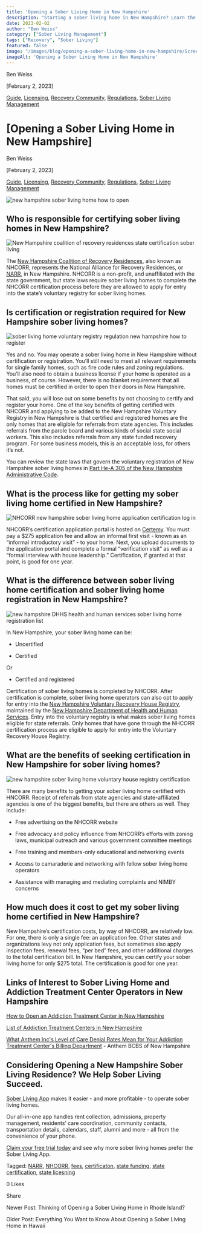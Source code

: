 ```yaml
---
title: 'Opening a Sober Living Home in New Hampshire'
description: "Starting a sober living home in New Hampshire? Learn the key steps, regulations, and important considerations needed for success."
date: 2023-02-02
author: "Ben Weiss"
category: ["Sober Living Management"]
tags: ["Recovery", "Sober Living"]
featured: false
image: "/images/blog/opening-a-sober-living-home-in-new-hampshire/Screen_Shot_2023-01-24_at_5.31.23_PM.png"
imageAlt: 'Opening a Sober Living Home in New Hampshire'
---
```


Ben Weiss

[February 2, 2023]

[Guide](/sober-living-app-blog/category/Guide), [Licensing](/sober-living-app-blog/category/Licensing), [Recovery Community](/sober-living-app-blog/category/Recovery+Community), [Regulations](/sober-living-app-blog/category/Regulations), [Sober Living Management](/sober-living-app-blog/category/Sober+Living+Management)

#  [Opening a Sober Living Home in New Hampshire]

Ben Weiss

[February 2, 2023]

[Guide](/sober-living-app-blog/category/Guide), [Licensing](/sober-living-app-blog/category/Licensing), [Recovery Community](/sober-living-app-blog/category/Recovery+Community), [Regulations](/sober-living-app-blog/category/Regulations), [Sober Living Management](/sober-living-app-blog/category/Sober+Living+Management)

![new hampshire sober living home how to open](/images/blog/opening-a-sober-living-home-in-new-hampshire/Screen_Shot_2023-01-24_at_5.31.23_PM.png)

## Who is responsible for certifying sober living homes in New Hampshire? 

![New Hampshire coalition of recovery residences state certification sober living](/images/blog/opening-a-sober-living-home-in-new-hampshire/Screen_Shot_2023-01-24_at_4.34.37_PM.png)

The [New Hampshire Coalition of Recovery Residences](https://www.nhcorr.org/), also known as NHCORR, represents the National Alliance for Recovery Residences, or [NARR](https://narronline.org/), in New Hampshire. NHCORR is a non-profit, and unaffiliated with the state government, but state laws require sober living homes to complete the NHCORR certification process before they are allowed to apply for entry into the state’s voluntary registry for sober living homes. 

## Is certification or registration required for New Hampshire sober living homes? 

![sober living home voluntary registry regulation new hampshire how to register](/images/blog/opening-a-sober-living-home-in-new-hampshire/Screen_Shot_2023-01-24_at_5.26.44_PM.png)

Yes and no. You may operate a sober living home in New Hampshire without certification or registration. You’ll still need to meet all relevant requirements for single family homes, such as fire code rules and zoning regulations. You’ll also need to obtain a business license if your home is operated as a business, of course. However, there is no blanket requirement that all homes must be certified in order to open their doors in New Hampshire. 

That said, you will lose out on some benefits by not choosing to certify and register your home. One of the key benefits of getting certified with NHCORR and applying to be added to the New Hampshire Voluntary Registry in New Hampshire is that certified and registered homes are the only homes that are eligible for referrals from state agencies. This includes referrals from the parole board and various kinds of social state social workers. This also includes referrals from any state funded recovery program. For some business models, this is an acceptable loss, for others it’s not.

You can review the state laws that govern the voluntary registration of New Hampshire sober living homes in [Part He-A 305 of the New Hampshire Administrative Code](https://casetext.com/regulation/new-hampshire-administrative-code/title-he-department-of-health-and-human-services/subtitle-he-a-former-office-of-alcohol-drug-abuse-prevention/chapter-he-a-300-certification-and-operation-of-alcohol-and-other-drug-disorder-treatment-programs/part-he-a-305-voluntary-registry-for-recovery-houses). 

## What is the process like for getting my sober living home certified in New Hampshire? 

![NHCORR new hampshire sober living home application certification log in](/images/blog/opening-a-sober-living-home-in-new-hampshire/Screen_Shot_2023-01-24_at_5.28.00_PM.png)

NHCORR’s certification application portal is hosted on [Certemy](https://bit.ly/3sNL4qO). You must pay a $275 application fee and allow an informal first visit - known as an “informal introductory visit” - to your home. Next, you upload documents to the application portal and complete a formal “verification visit” as well as a “formal interview with house leadership.” Certification, if granted at that point, is good for one year. 

## What is the difference between sober living home certification and sober living home registration in New Hampshire? 

![new hampshire DHHS health and human services sober living home registration list](/images/blog/opening-a-sober-living-home-in-new-hampshire/Screen_Shot_2023-01-24_at_5.29.55_PM.png)

In New Hampshire, your sober living home can be: 

  * Uncertified 

  * Certified 

Or 

  * Certified and registered 

Certification of sober living homes is completed by NHCORR. After certification is complete, sober living home operators can also opt to apply for entry into the [New Hampshire Voluntary Recovery House Registry](https://www.dhhs.nh.gov/sites/g/files/ehbemt476/files/documents2/nhvregistry.pdf), maintained by the [New Hampshire Department of Health and Human Services](https://www.dhhs.nh.gov/). Entry into the voluntary registry is what makes sober living homes eligible for state referrals. Only homes that have gone through the NHCORR certification process are eligible to apply for entry into the Voluntary Recovery House Registry.

## What are the benefits of seeking certification in New Hampshire for sober living homes? 

![new hampshire sober living home voluntary house registry certification](/images/blog/opening-a-sober-living-home-in-new-hampshire/Screen_Shot_2023-01-24_at_5.14.06_PM.png)

There are many benefits to getting your sober living home certified with HNCORR. Receipt of referrals from state agencies and state-affiliated agencies is one of the biggest benefits, but there are others as well. They include: 

  * Free advertising on the NHCORR website 

  * Free advocacy and policy influence from NHCORR’s efforts with zoning laws, municipal outreach and various government committee meetings 

  * Free training and members-only educational and networking events 

  * Access to camaraderie and networking with fellow sober living home operators 

  * Assistance with managing and mediating complaints and NIMBY concerns 

## How much does it cost to get my sober living home certified in New Hampshire? 

New Hampshire’s certification costs, by way of NHCORR, are relatively low. For one, there is only a single fee: an application fee. Other states and organizations levy not only application fees, but sometimes also apply inspection fees, renewal fees, “per bed” fees, and other additional charges to the total certification bill. In New Hampshire, you can certify your sober living home for only $275 total. The certification is good for one year. 

## Links of Interest to Sober Living Home and Addiction Treatment Center Operators in New Hampshire 

[How to Open an Addiction Treatment Center in New Hampshire](https://behavehealth.com/blog/2022/7/19/how-to-open-an-addiction-treatment-center-in-new-hampshire)

[List of Addiction Treatment Centers in New Hampshire](https://bridge.behavehealth.com/rehabs/new-hampshire)

[What Anthem Inc's Level of Care Denial Rates Mean for Your Addiction Treatment Center's Billing Department](https://behavehealth.com/blog/2022/4/5/what-anthem-incs-level-of-care-denial-rates-mean-for-your-addiction-treatment-centers-billing-department) \- Anthem BCBS of New Hampshire

## Considering Opening a New Hampshire Sober Living Residence? We Help Sober Living Succeed. 

[Sober Living App](/) makes it easier - and more profitable - to operate sober living homes. 

Our all-in-one app handles rent collection, admissions, property management, residents’ care coordination, community contacts, transportation details, calendars, staff, alumni and more - all from the convenience of your phone. 

[Claim your free trial today](https://behavehealth.com/get-started) and see why more sober living homes prefer the Sober Living App.

Tagged: [NARR](/sober-living-app-blog/tag/NARR), [NHCORR](/sober-living-app-blog/tag/NHCORR), [fees](/sober-living-app-blog/tag/fees), [certificaton](/sober-living-app-blog/tag/certificaton), [state funding](/sober-living-app-blog/tag/state+funding), [state certification](/sober-living-app-blog/tag/state+certification), [state licesning](/sober-living-app-blog/tag/state+licesning)

0 Likes

Share

Newer Post: Thinking of Opening a Sober Living Home in Rhode Island? 

Older Post: Everything You Want to Know About Opening a Sober Living Home in Hawaii
